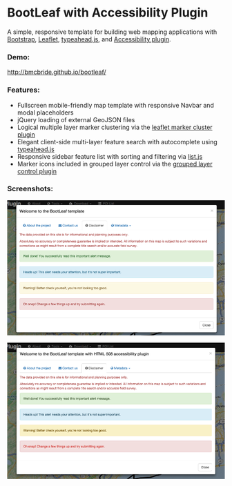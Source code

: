 BootLeaf with Accessibility Plugin
========

A simple, responsive template for building web mapping applications with [Bootstrap](http://getbootstrap.com/), [Leaflet](http://leafletjs.com/), [typeahead.js](http://twitter.github.io/typeahead.js/), and [Accessibility plugin](https://github.com/paypal/bootstrap-accessibility-plugin).

### Demo:
http://bmcbride.github.io/bootleaf/

### Features:
* Fullscreen mobile-friendly map template with responsive Navbar and modal placeholders
* jQuery loading of external GeoJSON files
* Logical multiple layer marker clustering via the [leaflet marker cluster plugin](https://github.com/Leaflet/Leaflet.markercluster)
* Elegant client-side multi-layer feature search with autocomplete using [typeahead.js](http://twitter.github.io/typeahead.js/)
* Responsive sidebar feature list with sorting and filtering via [list.js](http://listjs.com/)
* Marker icons included in grouped layer control via the [grouped layer control plugin](https://github.com/ismyrnow/Leaflet.groupedlayercontrol)

### Screenshots:

![Bootstrap 3 style](https://github.com/jmann6/Bootleaf-accessibility-plugin-/blob/master/assets/img/screenshots/Bootleaf3_defaultStyles.png)

![Bootstrap 3 with Accessibility Plugin Styles](https://github.com/jmann6/Bootleaf-accessibility-plugin-/blob/master/assets/img/screenshots/Bootleafstyles_withAccessbility_styles.png)
